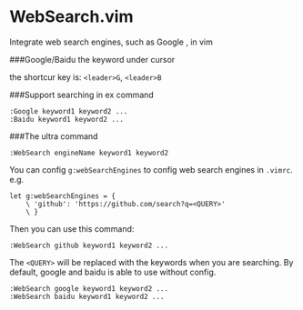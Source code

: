 WebSearch.vim
=============

Integrate web search engines, such as Google ,  in vim

###Google/Baidu the keyword under cursor

   the shortcur key is: `<leader>G`,  `<leader>B`

###Support searching in ex command

```vim
:Google keyword1 keyword2 ...
:Baidu keyword1 keyword2 ...
```

###The ultra command

```vim
:WebSearch engineName keyword1 keyword2
```

You can config `g:webSearchEngines` to config web search engines in `.vimrc`.
e.g.

```vim
let g:webSearchEngines = {
    \ 'github': 'https://github.com/search?q=<QUERY>'
    \ }
```

Then you can use this command:

```vim
:WebSearch github keyword1 keyword2 ...
```

The `<QUERY>` will be replaced with the keywords when you are searching.
By default, google and baidu is able to use without config.

```vim
:WebSearch google keyword1 keyword2 ...
:WebSearch baidu keyword1 keyword2 ...
```
